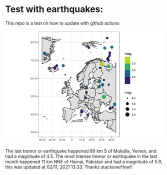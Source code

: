 <!-- README.md is generated from README.Rmd. Please edit that file -->

Test with earthquakes:
======================

This repo is a test on how to update with github actions

![](man/figures/README-unnamed-chunk-2-1.png)

The last tremor or earthquake happened 89 km S of Mukalla, Yemen, and
had a magnitude of 4.5. The most intense tremor or earthquake in the
last month happened 11 km NNE of Harnai, Pakistan and had a magnitude of
5.9, this was updated at 02/11, 2021 13:33. Thanks stackoverflow!!
